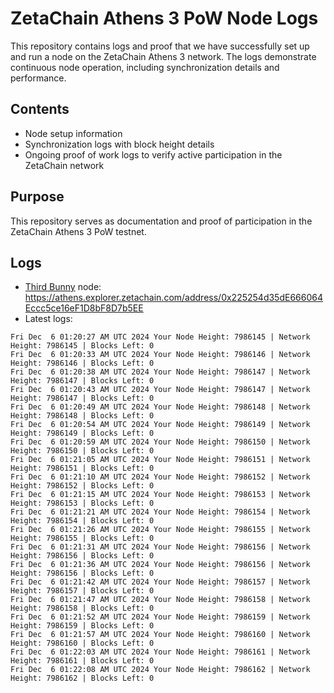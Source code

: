 # ZetaChain Athens 3 PoW Node Logs
This repository contains logs and proof that we have successfully set up and run a node on the ZetaChain Athens 3 network. The logs demonstrate continuous node operation, including synchronization details and performance.

## Contents
- Node setup information
- Synchronization logs with block height details
- Ongoing proof of work logs to verify active participation in the ZetaChain network

## Purpose
This repository serves as documentation and proof of participation in the ZetaChain Athens 3 PoW testnet.

## Logs

- [Third Bunny](https://thirdbunny.xyz/) node: https://athens.explorer.zetachain.com/address/0x225254d35dE666064Eccc5ce16eF1D8bF8D7b5EE
- Latest logs:
```
Fri Dec  6 01:20:27 AM UTC 2024 Your Node Height: 7986145 | Network Height: 7986145 | Blocks Left: 0
Fri Dec  6 01:20:33 AM UTC 2024 Your Node Height: 7986146 | Network Height: 7986146 | Blocks Left: 0
Fri Dec  6 01:20:38 AM UTC 2024 Your Node Height: 7986147 | Network Height: 7986147 | Blocks Left: 0
Fri Dec  6 01:20:43 AM UTC 2024 Your Node Height: 7986147 | Network Height: 7986147 | Blocks Left: 0
Fri Dec  6 01:20:49 AM UTC 2024 Your Node Height: 7986148 | Network Height: 7986148 | Blocks Left: 0
Fri Dec  6 01:20:54 AM UTC 2024 Your Node Height: 7986149 | Network Height: 7986149 | Blocks Left: 0
Fri Dec  6 01:20:59 AM UTC 2024 Your Node Height: 7986150 | Network Height: 7986150 | Blocks Left: 0
Fri Dec  6 01:21:05 AM UTC 2024 Your Node Height: 7986151 | Network Height: 7986151 | Blocks Left: 0
Fri Dec  6 01:21:10 AM UTC 2024 Your Node Height: 7986152 | Network Height: 7986152 | Blocks Left: 0
Fri Dec  6 01:21:15 AM UTC 2024 Your Node Height: 7986153 | Network Height: 7986153 | Blocks Left: 0
Fri Dec  6 01:21:21 AM UTC 2024 Your Node Height: 7986154 | Network Height: 7986154 | Blocks Left: 0
Fri Dec  6 01:21:26 AM UTC 2024 Your Node Height: 7986155 | Network Height: 7986155 | Blocks Left: 0
Fri Dec  6 01:21:31 AM UTC 2024 Your Node Height: 7986156 | Network Height: 7986156 | Blocks Left: 0
Fri Dec  6 01:21:36 AM UTC 2024 Your Node Height: 7986156 | Network Height: 7986156 | Blocks Left: 0
Fri Dec  6 01:21:42 AM UTC 2024 Your Node Height: 7986157 | Network Height: 7986157 | Blocks Left: 0
Fri Dec  6 01:21:47 AM UTC 2024 Your Node Height: 7986158 | Network Height: 7986158 | Blocks Left: 0
Fri Dec  6 01:21:52 AM UTC 2024 Your Node Height: 7986159 | Network Height: 7986159 | Blocks Left: 0
Fri Dec  6 01:21:57 AM UTC 2024 Your Node Height: 7986160 | Network Height: 7986160 | Blocks Left: 0
Fri Dec  6 01:22:03 AM UTC 2024 Your Node Height: 7986161 | Network Height: 7986161 | Blocks Left: 0
Fri Dec  6 01:22:08 AM UTC 2024 Your Node Height: 7986162 | Network Height: 7986162 | Blocks Left: 0
```
